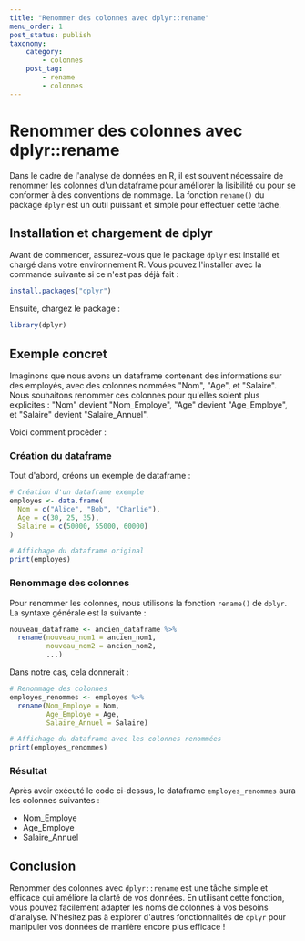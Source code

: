 ```yaml
---
title: "Renommer des colonnes avec dplyr::rename"
menu_order: 1
post_status: publish
taxonomy:
    category:
        - colonnes
    post_tag:
        - rename
        - colonnes
---
```


# Renommer des colonnes avec dplyr::rename

Dans le cadre de l'analyse de données en R, il est souvent nécessaire de renommer les colonnes d'un dataframe pour améliorer la lisibilité ou pour se conformer à des conventions de nommage. La fonction `rename()` du package `dplyr` est un outil puissant et simple pour effectuer cette tâche.

## Installation et chargement de dplyr

Avant de commencer, assurez-vous que le package `dplyr` est installé et chargé dans votre environnement R. Vous pouvez l'installer avec la commande suivante si ce n'est pas déjà fait :

```R
install.packages("dplyr")
```

Ensuite, chargez le package :

```R
library(dplyr)
```

## Exemple concret

Imaginons que nous avons un dataframe contenant des informations sur des employés, avec des colonnes nommées "Nom", "Age", et "Salaire". Nous souhaitons renommer ces colonnes pour qu'elles soient plus explicites : "Nom" devient "Nom_Employe", "Age" devient "Age_Employe", et "Salaire" devient "Salaire_Annuel".

Voici comment procéder :

### Création du dataframe

Tout d'abord, créons un exemple de dataframe :

```R
# Création d'un dataframe exemple
employes <- data.frame(
  Nom = c("Alice", "Bob", "Charlie"),
  Age = c(30, 25, 35),
  Salaire = c(50000, 55000, 60000)
)

# Affichage du dataframe original
print(employes)
```

### Renommage des colonnes

Pour renommer les colonnes, nous utilisons la fonction `rename()` de `dplyr`. La syntaxe générale est la suivante :

```R
nouveau_dataframe <- ancien_dataframe %>%
  rename(nouveau_nom1 = ancien_nom1,
         nouveau_nom2 = ancien_nom2,
         ...)
```

Dans notre cas, cela donnerait :

```R
# Renommage des colonnes
employes_renommes <- employes %>%
  rename(Nom_Employe = Nom,
         Age_Employe = Age,
         Salaire_Annuel = Salaire)

# Affichage du dataframe avec les colonnes renommées
print(employes_renommes)
```

### Résultat

Après avoir exécuté le code ci-dessus, le dataframe `employes_renommes` aura les colonnes suivantes :

- Nom_Employe
- Age_Employe
- Salaire_Annuel

## Conclusion

Renommer des colonnes avec `dplyr::rename` est une tâche simple et efficace qui améliore la clarté de vos données. En utilisant cette fonction, vous pouvez facilement adapter les noms de colonnes à vos besoins d'analyse. N'hésitez pas à explorer d'autres fonctionnalités de `dplyr` pour manipuler vos données de manière encore plus efficace !


